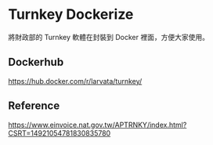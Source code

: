 # Turnkey Dockerize

將財政部的 Turnkey 軟體在封裝到 Docker 裡面，方便大家使用。   

## Dockerhub

https://hub.docker.com/r/larvata/turnkey/   

## Reference

https://www.einvoice.nat.gov.tw/APTRNKY/index.html?CSRT=14921054781830835780
